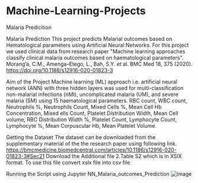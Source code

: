 # Machine-Learning-Projects

Malaria Predicition 


Malaria Prediction This project predicts Malarial outcomes based on Hematological parameters using Artificial Neural Networks. For this project we used clinical data from research paper "Machine learning approaches classify clinical malaria outcomes based on haematological parameters". Morang’a, C.M., Amenga–Etego, L., Bah, S.Y. et al. BMC Med 18, 375 (2020). https://doi.org/10.1186/s12916-020-01823-3

Aim of the Project 
Machine learning (ML) approach i.e. artificial neural network (ANN) with three hidden layers was used for multi-classification non-malarial infections (nMI), uncomplicated malaria (UM), and severe malaria (SM) using 15 haematological parameters. RBC count, WBC count, Neutrophils %, Neutrophils Count, Mixed Cells %, Mean Cell Hb Concentration, Mixed ells Count, Platelet Distribution Width, Mean Cell volume, RBC Distribution Width %, Platelet Count, Lymphocyte Count, Lymphocyte %, Mean Corpuscular Hb, Mean Platelet Volume.

Getting the Dataset 
The dataset can be downloaded from the supplementary material of the the research paper using following link. https://bmcmedicine.biomedcentral.com/articles/10.1186/s12916-020-01823-3#Sec21 Download the Additional file 2.Table S2 which is in XSlX format. To use this file convert xslx file into csv file

Running the Script using Jupyter NN_Malaria_outcomes_Prediction
![image](https://github.com/user-attachments/assets/69664f5c-9e91-4b6c-a1f5-fd08ef7a9672)
